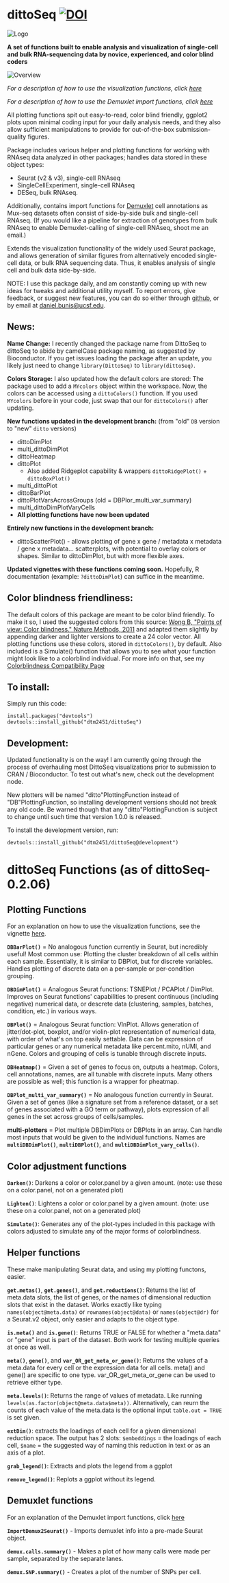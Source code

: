 # dittoSeq [![DOI](https://zenodo.org/badge/DOI/10.5281/zenodo.2577576.svg)](https://doi.org/10.5281/zenodo.2577576)

![Logo](Vignette/dittoLogo_mini.png)

**A set of functions built to enable analysis and visualization of single-cell and bulk RNA-sequencing data by novice, experienced, and color blind coders**

![Overview](Vignette/dittoSeq.gif)

*For a description of how to use the visualization functions, click [here](Vignette)*

*For a description of how to use the Demuxlet import functions, click [here](Demuxlet-Vignette)*

All plotting functions spit out easy-to-read, color blind friendly, ggplot2 plots upon minimal coding input for your daily analysis needs, and they also allow sufficient manipulations to provide for out-of-the-box submission-quality figures.

Package includes various helper and plotting functions for working with RNAseq data analyzed in other packages; handles data stored in these object types:

- Seurat (v2 & v3), single-cell RNAseq
- SingleCellExperiment, single-cell RNAseq
- DESeq, bulk RNAseq.

Additionally, contains import functions for [Demuxlet](https://github.com/statgen/demuxlet) cell annotations as Mux-seq datasets often consist of side-by-side bulk and single-cell RNAseq.  (If you would like a pipeline for extraction of genotypes from bulk RNAseq to enable Demuxlet-calling of single-cell RNAseq, shoot me an email.)

Extends the visualization functionality of the widely used Seurat package, and allows generation of similar figures from alternatively encoded single-cell data, or bulk RNA sequencing data. Thus, it enables analysis of single cell and bulk data side-by-side.

NOTE: I use this package daily, and am constantly coming up with new ideas for tweaks and additional utility myself.  To report errors, give feedback, or suggest new features, you can do so either through [github](https://github.com/dtm2451/dittoSeq/issues), or by email at <daniel.bunis@ucsf.edu>.

## News:

**Name Change:** I recently changed the package name from DittoSeq to dittoSeq to abide by camelCase package naming, as suggested by Bioconductor.  If you get issues loading the package after an update, you likely just need to change `library(DittoSeq)` to `library(dittoSeq)`.

**Colors Storage:** I also updated how the default colors are stored: The package used to add a `MYcolors` object within the workspace.  Now, the colors can be accessed using a `dittoColors()` function.  If you used  `MYcolors` before in your code, just swap that our for `dittoColors()` after updating.

**New functions updated in the development branch:** (from "old" `DB` version to "new" `ditto` versions)

- dittoDimPlot
- multi_dittoDimPlot
- dittoHeatmap
- dittoPlot
  - Also added Ridgeplot capability & wrappers `dittoRidgePlot()` + `dittoBoxPlot()`
- multi_dittoPlot
- dittoBarPlot
- dittoPlotVarsAcrossGroups (old = DBPlor_multi_var_summary)
- multi_dittoDimPlotVaryCells
- **All plotting functions have now been updated**
  
**Entirely new functions in the development branch:**

- dittoScatterPlot() - allows plotting of gene x gene / metadata x metadata / gene x metadata... scatterplots, with potential to overlay colors or shapes.  Similar to dittoDimPlot, but with more flexible axes.

**Updated vignettes with these functions coming soon.** Hopefully, R documentation (example: `?dittoDimPlot`) can suffice in the meantime.

## Color blindness friendliness:

The default colors of this package are meant to be color blind friendly.  To make it so, I used the suggested colors from this source: [Wong B, "Points of view: Color blindness." Nature Methods, 2011](https://www.nature.com/articles/nmeth.1618) and adapted them slightly by appending darker and lighter versions to create a 24 color vector. All plotting functions use these colors, stored in `dittoColors()`, by default. Also included is a Simulate() function that allows you to see what your function might look like to a colorblind individual. For more info on that, see my [Colorblindness Compatibility Page](ColorblindCompatibility)

## To install:

Simply run this code:

```
install.packages("devtools")
devtools::install_github("dtm2451/dittoSeq")
```

## Development:

Updated functionality is on the way!  I am currently going through the process of overhauling most DittoSeq visualizations prior to submission to CRAN / Bioconductor.  To test out what's new, check out the development node.

New plotters will be named "ditto"PlottingFunction instead of "DB"PlottingFunction, so installing development versions should not break any old code.  Be warned though that any "ditto"PlottingFunction is subject to change until such time that version 1.0.0 is released.

To install the development version, run:

```
devtools::install_github("dtm2451/dittoSeq@development")
```

# dittoSeq Functions (as of dittoSeq-0.2.06)

## Plotting Functions

For an explanation on how to use the visualization functions, see the vignette [here](Vignette).

**`DBBarPlot()`** = No analogous function currently in Seurat, but incredibly useful! Most common use: Plotting the cluster breakdown of all cells within each sample. Essentially, it is similar to DBPlot, but for discrete variables. Handles plotting of discrete data on a per-sample or per-condition grouping.

**`DBDimPlot()`** = Analogous Seurat functions: TSNEPlot / PCAPlot / DimPlot.  Improves on Seurat functions' capabilities to present continuous (including negative) numerical data, or descrete data (clustering, samples, batches, condition, etc.) in various ways.

**`DBPlot()`** = Analogous Seurat function: VlnPlot. Allows generation of jitter/dot-plot, boxplot, and/or violin-plot representation of numerical data, with order of what's on top easily settable. Data can be expression of particular genes or any numerical metadata like percent.mito, nUMI, and nGene.  Colors and grouping of cells is tunable through discrete inputs.

**`DBHeatmap()`** = Given a set of genes to focus on, outputs a heatmap.  Colors, cell annotations, names, are all tunable with discrete inputs.  Many others are possible as well; this function is a wrapper for pheatmap.

**`DBPlot_multi_var_summary()`** = No analogous function currently in Seurat.  Given a set of genes (like a signature set from a reference dataset, or a set of genes associated with a GO term or pathway), plots expression of all genes in the set across groups of cells/samples.

**multi-plotters** = Plot multiple DBDimPlots or DBPlots in an array.  Can handle most inputs that would be given to the individual functions.  Names are **`multiDBDimPlot()`**, **`multiDBPlot()`**, and **`multiDBDimPlot_vary_cells()`**.

## Color adjustment functions

**`Darken()`**: Darkens a color or color.panel by a given amount. (note: use these on a color.panel, not on a generated plot)

**`Lighten()`**: Lightens a color or color.panel by a given amount. (note: use these on a color.panel, not on a generated plot)

**`Simulate()`**: Generates any of the plot-types included in this package with colors adjusted to simulate any of the major forms of colorblindness.

## Helper functions

These make manipulating Seurat data, and using my plotting functons, easier.

**`get.metas()`**, **`get.genes()`**, and **`get.reductions()`**: Returns the list of meta.data slots, the list of genes, or the names of dimensional reduction slots that exist in the dataset.  Works exactly like typing `names(object@meta.data)` or `rownames(object@data)` or `names(object@dr)` for a Seurat.v2 object, only easier and adapts to the object type.

**`is.meta()`** and **`is.gene()`**: Returns TRUE or FALSE for whether a "meta.data" or "gene" input is part of the dataset.  Both work for testing multiple queries at once as well.

**`meta()`**, **`gene()`**, and **`var_OR_get_meta_or_gene()`**: Returns the values of a meta.data for every cell or the expression data for all cells.  meta() and gene() are specific to one type. var_OR_get_meta_or_gene can be used to retrieve either type.

**`meta.levels()`**: Returns the range of values of metadata. Like running `levels(as.factor(object@meta.data$meta))`. Alternatively, can reurn the counts of each value of the meta.data is the optional input `table.out = TRUE` is set given.

**`extDim()`**: extracts the loadings of each cell for a given dimensional reduction space.  The output has 2 slots: `$embeddings` = the loadings of each cell, `$name` = the suggested way of naming this reduction in text or as an axis of a plot.

**`grab_legend()`**: Extracts and plots the legend from a ggplot

**`remove_legend()`**: Replots a ggplot without its legend.

## Demuxlet functions

For an explanation of the Demuxlet import functions, click [here](Demuxlet-Vignette)

**`ImportDemux2Seurat()`** - Imports demuxlet info into a pre-made Seurat object.

**`demux.calls.summary()`** - Makes a plot of how many calls were made per sample, separated by the separate lanes.

**`demux.SNP.summary()`** - Creates a plot of the number of SNPs per cell.

